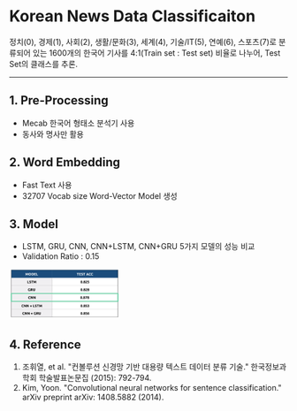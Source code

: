 # Korean News Data Classificaiton

정치(0), 경제(1), 사회(2), 생활/문화(3), 세계(4), 기술/IT(5), 연예(6), 스포츠(7)로 분류되어 있는 1600개의 한국어 기사를 4:1(Train set : Test set) 비율로 나누어, Test Set의 클래스를 추론.

----

## 1. Pre-Processing
- Mecab 한국어 형태소 분석기 사용
- 동사와 명사만 활용

## 2. Word Embedding
- Fast Text 사용
- 32707 Vocab size Word-Vector Model 생성

## 3. Model
- LSTM, GRU, CNN, CNN+LSTM, CNN+GRU 5가지 모델의 성능 비교
- Validation Ratio : 0.15
<img src="./img/modelEvaluation.png" style="width: 200px;">

## 4. Reference
1. 조휘열, et al. "컨볼루션 신경망 기반 대용량 텍스트 데이터 분류 기술." 한국정보과학회 학술발표논문집 (2015): 792-794.
2. Kim, Yoon. "Convolutional neural networks for sentence classification." arXiv preprint arXiv: 1408.5882 (2014).